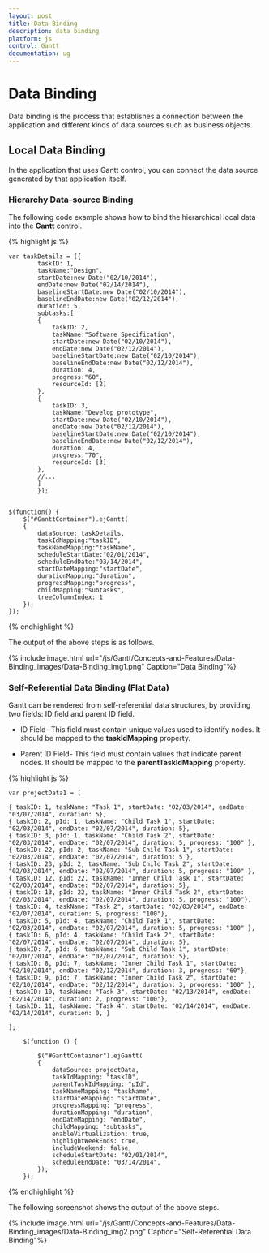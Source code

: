 ```yaml
---
layout: post
title: Data-Binding
description: data binding
platform: js
control: Gantt
documentation: ug
---
```


# Data Binding

Data binding is the process that establishes a connection between the application and different kinds of data sources such as business objects.

## Local Data Binding

In the application that uses Gantt control, you can connect the data source generated by that application itself.

### Hierarchy Data-source Binding

The following code example shows how to bind the hierarchical local data into the **Gantt** control.

{% highlight js %}

    var taskDetails = [{
            taskID: 1,
            taskName:"Design",
            startDate:new Date("02/10/2014"),
            endDate:new Date("02/14/2014"),
            baselineStartDate:new Date("02/10/2014"),
            baselineEndDate:new Date("02/12/2014"),
            duration: 5,
            subtasks:[
            { 
                taskID: 2,
                taskName:"Software Specification",
                startDate:new Date("02/10/2014"),
                endDate:new Date("02/12/2014"),
                baselineStartDate:new Date("02/10/2014"),
                baselineEndDate:new Date("02/12/2014"),
                duration: 4,
                progress:"60",
                resourceId: [2]
            },
            {
                taskID: 3,
                taskName:"Develop prototype",
                startDate:new Date("02/10/2014"),
                endDate:new Date("02/12/2014"), 
                baselineStartDate:new Date("02/10/2014"),
                baselineEndDate:new Date("02/12/2014"),
                duration: 4,
                progress:"70",
                resourceId: [3]
            },
            //...
            ]
            }];


    $(function() {
        $("#GanttContainer").ejGantt(
        {
            dataSource: taskDetails,
            taskIdMapping:"taskID",
            taskNameMapping:"taskName",
            scheduleStartDate:"02/01/2014",
            scheduleEndDate:"03/14/2014",
            startDateMapping:"startDate",
            durationMapping:"duration",
            progressMapping:"progress",
            childMapping:"subtasks",
            treeColumnIndex: 1
        });
    });


{% endhighlight %}



The output of the above steps is as follows.

{% include image.html url="/js/Gantt/Concepts-and-Features/Data-Binding_images/Data-Binding_img1.png" Caption="Data Binding"%}

### Self-Referential Data Binding (Flat Data)

Gantt can be rendered from self-referential data structures, by providing two fields: ID field and parent ID field.

* ID Field- This field must contain unique values used to identify nodes. It should be mapped to the **taskIdMapping** property.

* Parent ID Field- This field must contain values that indicate parent nodes.  It should be mapped to the **parentTaskIdMapping** property.



{% highlight js %}


    var projectData1 = [

    { taskID: 1, taskName: "Task 1", startDate: "02/03/2014", endDate: "03/07/2014", duration: 5},
    { taskID: 2, pId: 1, taskName: "Child Task 1", startDate: "02/03/2014", endDate: "02/07/2014", duration: 5},
    { taskID: 3, pId: 1, taskName: "Child Task 2", startDate: "02/03/2014", endDate: "02/07/2014", duration: 5, progress: "100" },
    { taskID: 22, pId: 2, taskName: "Sub Child Task 1", startDate: "02/03/2014", endDate: "02/07/2014", duration: 5 },
    { taskID: 23, pId: 2, taskName: "Sub Child Task 2", startDate: "02/03/2014", endDate: "02/07/2014", duration: 5, progress: "100" },
    { taskID: 12, pId: 22, taskName: "Inner Child Task 1", startDate: "02/03/2014", endDate: "02/07/2014", duration: 5},
    { taskID: 13, pId: 22, taskName: "Inner Child Task 2", startDate: "02/03/2014", endDate: "02/07/2014", duration: 5, progress: "100"},
    { taskID: 4, taskName: "Task 2", startDate: "02/03/2014", endDate: "02/07/2014", duration: 5, progress: "100"},
    { taskID: 5, pId: 4, taskName: "Child Task 1", startDate: "02/03/2014", endDate: "02/07/2014", duration: 5, progress: "100" },
    { taskID: 6, pId: 4, taskName: "Child Task 2", startDate: "02/07/2014", endDate: "02/07/2014", duration: 5},
    { taskID: 7, pId: 6, taskName: "Sub Child Task 1", startDate: "02/07/2014", endDate: "02/07/2014", duration: 5},
    { taskID: 8, pId: 7, taskName: "Inner Child Task 1", startDate: "02/10/2014", endDate: "02/12/2014", duration: 3, progress: "60"},
    { taskID: 9, pId: 7, taskName: "Inner Child Task 2", startDate: "02/10/2014", endDate: "02/12/2014", duration: 3, progress: "100" },
    { taskID: 10, taskName: "Task 3", startDate: "02/13/2014", endDate: "02/14/2014", duration: 2, progress: "100"},
    { taskID: 11, taskName: "Task 4", startDate: "02/14/2014", endDate: "02/14/2014", duration: 0, }

    ];

        $(function () {

            $("#GanttContainer").ejGantt(
            {
                dataSource: projectData,
                taskIdMapping: "taskID",
                parentTaskIdMapping: "pId",
                taskNameMapping: "taskName",
                startDateMapping: "startDate",
                progressMapping: "progress",
                durationMapping: "duration",
                endDateMapping: "endDate",
                childMapping: "subtasks",
                enableVirtualization: true,
                highlightWeekEnds: true,
                includeWeekend: false,
                scheduleStartDate: "02/01/2014",
                scheduleEndDate: "03/14/2014",
            });
        });


{% endhighlight %}



The following screenshot shows the output of the above steps.

{% include image.html url="/js/Gantt/Concepts-and-Features/Data-Binding_images/Data-Binding_img2.png" Caption="Self-Referential Data Binding"%}

